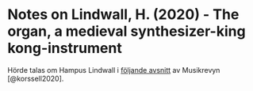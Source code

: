 # Notes on Lindwall, H. (2020) - The organ, a medieval synthesizer-king kong-instrument

Hörde talas om Hampus Lindwall i [följande avsnitt](https://archive.fo/GIxbB) av Musikrevyn [@korssell2020].

